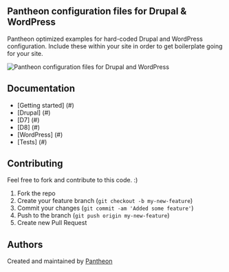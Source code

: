 ## Pantheon configuration files for Drupal & WordPress

Pantheon optimized examples for hard-coded Drupal and WordPress configuration. Include these within your site in order to get boilerplate going for your site.

![Pantheon configuration files for Drupal and WordPress](https://raw.githubusercontent.com/timani/pantheon-settings-examples/master/assets/images/pantheon-first-banner.png)

## Documentation
- [Getting started] (#)
- [Drupal] (#)
 - [D7] (#)
 - [D8] (#)
- [WordPress] (#)
- [Tests] (#)

## Contributing
Feel free to fork and contribute to this code. :)

1. Fork the repo
2. Create your feature branch (`git checkout -b my-new-feature`)
3. Commit your changes (`git commit -am 'Added some feature'`)
4. Push to the branch (`git push origin my-new-feature`)
5. Create new Pull Request

## Authors

Created and maintained by [Pantheon](https://www.getpantheon.com)
 
